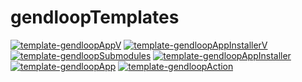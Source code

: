 # gendloopTemplates

[![template-gendloopAppV](https://img.shields.io/static/v1?label=Templates&message=template-gendloopAppV&color=blue)](https://github.com/gendloop/template-gendloopAppV/tree/main) 
[![template-gendloopAppInstallerV](https://img.shields.io/static/v1?label=Templates&message=template-gendloopAppInstallerV&color=blue)](https://github.com/gendloop/template-gendloopAppInstallerV/tree/main) 
[![template-gendloopSubmodules](https://img.shields.io/static/v1?label=Templates&message=template-gendloopSubmodules&color=blue)](https://github.com/gendloop/template-gendloopSubmodules/tree/main) 
[![template-gendloopAppInstaller](https://img.shields.io/static/v1?label=Templates&message=template-gendloopAppInstaller&color=blue)](https://github.com/gendloop/template-gendloopAppInstaller/tree/main) 
[![template-gendloopApp](https://img.shields.io/static/v1?label=Templates&message=template-gendloopApp&color=blue)](https://github.com/gendloop/template-gendloopApp/tree/main) 
[![template-gendloopAction](https://img.shields.io/static/v1?label=Templates&message=template-gendloopAction&color=blue)](https://github.com/gendloop/template-gendloopAction/tree/main) 


